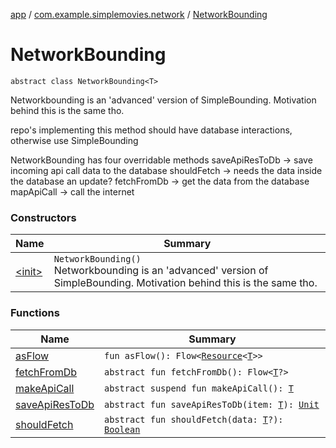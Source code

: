 [app](../../index.md) / [com.example.simplemovies.network](../index.md) / [NetworkBounding](./index.md)

# NetworkBounding

`abstract class NetworkBounding<T>`

Networkbounding is an 'advanced' version of SimpleBounding. Motivation behind this is the same tho.

repo's implementing this method should have database interactions, otherwise use SimpleBounding

NetworkBounding has four overridable methods
saveApiResToDb -&gt; save incoming api call data to the database
shouldFetch -&gt; needs the data inside the database an update?
fetchFromDb -&gt; get the data from the database
mapApiCall -&gt; call the internet

### Constructors

| Name | Summary |
|---|---|
| [&lt;init&gt;](-init-.md) | `NetworkBounding()`<br>Networkbounding is an 'advanced' version of SimpleBounding. Motivation behind this is the same tho. |

### Functions

| Name | Summary |
|---|---|
| [asFlow](as-flow.md) | `fun asFlow(): Flow<`[`Resource`](../-resource/index.md)`<`[`T`](index.md#T)`>>` |
| [fetchFromDb](fetch-from-db.md) | `abstract fun fetchFromDb(): Flow<`[`T`](index.md#T)`?>` |
| [makeApiCall](make-api-call.md) | `abstract suspend fun makeApiCall(): `[`T`](index.md#T) |
| [saveApiResToDb](save-api-res-to-db.md) | `abstract fun saveApiResToDb(item: `[`T`](index.md#T)`): `[`Unit`](https://kotlinlang.org/api/latest/jvm/stdlib/kotlin/-unit/index.html) |
| [shouldFetch](should-fetch.md) | `abstract fun shouldFetch(data: `[`T`](index.md#T)`?): `[`Boolean`](https://kotlinlang.org/api/latest/jvm/stdlib/kotlin/-boolean/index.html) |
